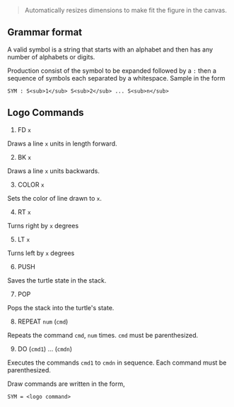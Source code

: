 > Automatically resizes dimensions to make fit the figure in the canvas.

## Grammar format

A valid symbol is a string that starts with an alphabet and then has any number
of alphabets or digits.

Production consist of the symbol to be expanded followed by a `:` then a
sequence of symbols each separated by a whitespace. Sample in the form

```
SYM : S<sub>1</sub> S<sub>2</sub> ... S<sub>n</sub>
```

## Logo Commands

1. FD `x`

Draws a line `x` units in length forward.

2. BK `x`

Draws a line `x` units backwards.

3. COLOR `x`

Sets the color of line drawn to `x`.

4. RT `x`

Turns right by `x` degrees

5. LT `x`

Turns left by `x` degrees

6. PUSH

Saves the turtle state in the stack.

7. POP

Pops the stack into the turtle's state.

8. REPEAT `num` (`cmd`)

Repeats the command `cmd`, `num` times. `cmd` must be parenthesized.

9. DO (`cmd1`) ... (`cmdn`)

Executes the commands `cmd1` to `cmdn` in sequence. Each command must be
parenthesized.

Draw commands are written in the form,
```
SYM = <logo command>
```
